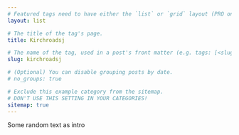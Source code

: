```yaml
---
# Featured tags need to have either the `list` or `grid` layout (PRO only).
layout: list

# The title of the tag's page.
title: Kirchroadsj

# The name of the tag, used in a post's front matter (e.g. tags: [<slug>]).
slug: kirchroadsj

# (Optional) You can disable grouping posts by date.
# no_groups: true

# Exclude this example category from the sitemap.
# DON'T USE THIS SETTING IN YOUR CATEGORIES!
sitemap: true
---
```


Some random text as intro
